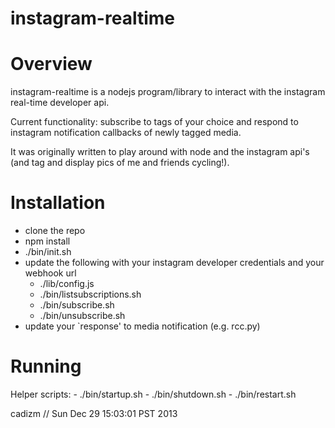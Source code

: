 instagram-realtime
==================

# Overview

instagram-realtime is a nodejs program/library to interact with the instagram
real-time developer api.

Current functionality: subscribe to tags of your choice and respond to
instagram notification callbacks of newly tagged media.

It was originally written to play around with node and the instagram api's
(and tag and display pics of me and friends cycling!).

# Installation

- clone the repo
- npm install
- ./bin/init.sh
- update the following with your instagram developer credentials and your
webhook url
    * ./lib/config.js
    * ./bin/listsubscriptions.sh
    * ./bin/subscribe.sh
    * ./bin/unsubscribe.sh
- update your `response' to media notification (e.g. rcc.py)

# Running

Helper scripts:
    - ./bin/startup.sh
    - ./bin/shutdown.sh
    - ./bin/restart.sh


cadizm // Sun Dec 29 15:03:01 PST 2013
